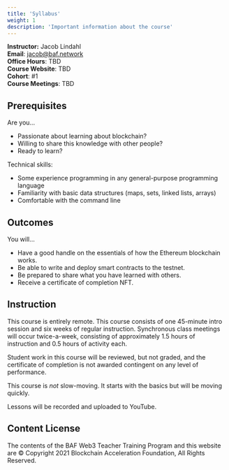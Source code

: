 ```yaml
---
title: 'Syllabus'
weight: 1
description: 'Important information about the course'
---
```


**Instructor:** Jacob Lindahl \
**Email**: <jacob@baf.network> \
**Office Hours**: TBD \
**Course Website**: TBD \
**Cohort**: \#1 \
**Course Meetings**: TBD

## Prerequisites

Are you...

- Passionate about learning about blockchain?
- Willing to share this knowledge with other people?
- Ready to learn?

Technical skills:

- Some experience programming in any general-purpose programming language
- Familiarity with basic data structures (maps, sets, linked lists, arrays)
- Comfortable with the command line

## Outcomes

You will...

- Have a good handle on the essentials of how the Ethereum blockchain works.
- Be able to write and deploy smart contracts to the testnet.
- Be prepared to share what you have learned with others.
- Receive a certificate of completion NFT.

## Instruction

This course is entirely remote. This course consists of one 45-minute intro session and six weeks of regular instruction. Synchronous class meetings will occur twice-a-week, consisting of approximately 1.5 hours of instruction and 0.5 hours of activity each.

Student work in this course will be reviewed, but not graded, and the certificate of completion is not awarded contingent on any level of performance.

This course is _not_ slow-moving. It starts with the basics but will be moving quickly.

Lessons will be recorded and uploaded to YouTube. <!-- TODO: Where will these be uploaded? -->

## Content License

The contents of the BAF Web3 Teacher Training Program and this website are &copy; Copyright 2021 Blockchain Acceleration Foundation, All Rights Reserved.

<!-- TODO: Establish content license -->
